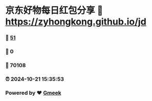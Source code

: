 # 京东好物每日红包分享 :link: https://zyhongkong.github.io/jd 
### :page_facing_up: [51](https://zyhongkong.github.io/jd/tag.html) 
### :speech_balloon: 0 
### :hibiscus: 70108 
### :alarm_clock: 2024-10-21 15:35:53 
### Powered by :heart: [Gmeek](https://github.com/Meekdai/Gmeek)
